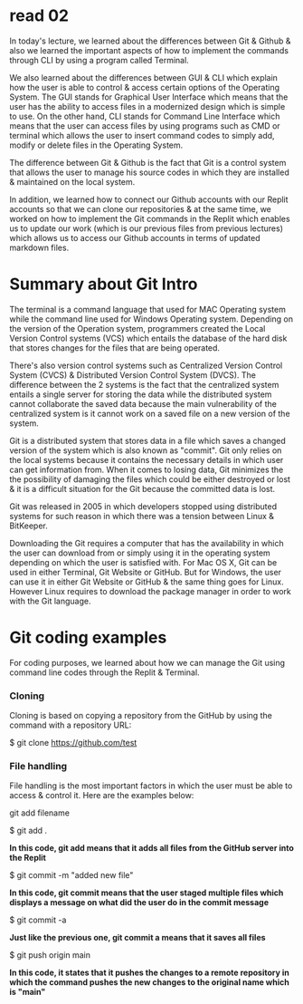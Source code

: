 # read 02

In today's lecture, we learned about the differences between Git & Github & also we learned the important aspects of how to implement the commands through CLI by using a program called Terminal.

We also learned about the differences between GUI & CLI which explain how the user is able to control & access certain options of the Operating System. The GUI stands for Graphical User Interface which means that the user has the ability to access files in a modernized design which is simple to use. On the other hand, CLI stands for Command Line Interface which means that the user can access files by using programs such as CMD or terminal which allows the user to insert command codes to simply add, modify or delete files in the Operating System.

The difference between Git & Github is the fact that Git is a control system that allows the user to manage his source codes in which they are installed & maintained on the local system.

 In addition, we learned how to connect our Github accounts with our Replit accounts so that we can clone our repositories & at the same time, we worked on how to implement the Git commands in the Replit which enables us to update our work (which is our previous files from previous lectures) which allows us to access our Github accounts in terms of updated markdown files.

 # Summary about Git Intro

 The terminal is a command language that used for MAC Operating system while the command line used for Windows Operating system. Depending on the version of the Operation system, programmers created the Local Version Control systems (VCS) which entails the database of the hard disk that stores changes for the files that are being operated.

 There's also version control systems such as Centralized Version Control System (CVCS) & Distributed Version Control System (DVCS). The difference between the 2 systems is the fact that the centralized system entails a single server for storing the data while the distributed system cannot collaborate the saved data because the main vulnerability of the centralized system is it cannot work on a saved file on a new version of the system.

 Git is a distributed system that stores data in a file which saves a changed version of the system which is also known as "commit". Git only relies on the local systems because it contains the necessary details in which user can get information from. When it comes to losing data, Git minimizes the the possibility of damaging the files which could be either destroyed or lost & it is a difficult situation for the Git because the committed data is lost.

 Git was released in 2005 in which developers stopped using distributed systems for such reason in which there was a tension between Linux & BitKeeper.

 Downloading the Git requires a computer that has the availability in which the user can download from or simply using it in the operating system depending on which the user is satisfied with. For Mac OS X, Git can be used in either Terminal, Git Website or GitHub. But for Windows, the user can use it in either  Git Website or GitHub & the same thing goes for Linux. However Linux requires to download the package manager in order to work with the Git language.

# Git coding examples

For coding purposes, we learned about how we can manage the Git using command line codes through the Replit & Terminal.

### Cloning

Cloning is based on copying a repository from the GitHub by using the command with a repository URL:

$ git clone https://github.com/test

### File handling

File handling is the most important factors in which the user must be able to access & control it. Here are the examples below:

git add filename

$ git add .

**In this code, git add means that it adds all files from the GitHub server into the Replit**

$ git commit -m "added new file"

**In this code, git commit means that the user staged multiple files which displays a message on what did the user do in the commit message**

$ git commit -a

**Just like the previous one, git commit a means that it saves all files**

$ git push origin main

**In this code, it states that it pushes the changes to a remote repository in which the command pushes the new changes to the original name which is "main"**
